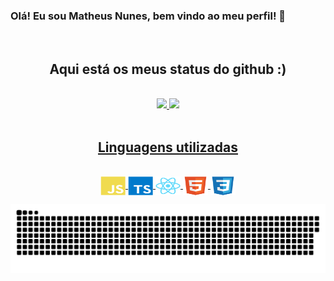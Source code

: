 ### Olá! Eu sou Matheus Nunes, bem vindo ao meu perfil! 👋

<br>
<h2 align="center">Aqui está os meus status do github :)</h2>
<br>
<div align="center">
  <a href="https://github.com/MatheusNunes02">
  <img height="180em" src="https://github-readme-stats.vercel.app/api?username=MatheusNunes02&show_icons=true&theme=dracula&include_all_commits=true&count_private=true"/>
  <img height="180em" src="https://github-readme-stats.vercel.app/api/top-langs/?username=MatheusNunes02&layout=compact&langs_count=7&theme=dracula"/>
</div>
<br>
  <h2 align="center">Linguagens utilizadas</h2>  
  
<div align="center" style="display: inline_block"><br>
  <img align="center" alt="Matheus-Js" height="30" width="40" src="https://raw.githubusercontent.com/devicons/devicon/master/icons/javascript/javascript-plain.svg">
  <img align="center" alt="Matheus-Ts" height="30" width="40" src="https://raw.githubusercontent.com/devicons/devicon/master/icons/typescript/typescript-plain.svg">
  <img align="center" alt="Matheus-React" height="30" width="40" src="https://raw.githubusercontent.com/devicons/devicon/master/icons/react/react-original.svg">
  <img align="center" alt="Matheus-HTML" height="30" width="40" src="https://raw.githubusercontent.com/devicons/devicon/master/icons/html5/html5-original.svg">
  <img align="center" alt="Matheus-CSS" height="30" width="40" src="https://raw.githubusercontent.com/devicons/devicon/master/icons/css3/css3-original.svg">
 </div>

![Snake animation](https://github.com/MatheusNunes02/MatheusNunes02/blob/output/github-contribution-grid-snake.svg)

<!--
**MatheusNunes02/MatheusNunes02** is a ✨ _special_ ✨ repository because its `README.md` (this file) appears on your GitHub profile.

Here are some ideas to get you started:

- 🔭 Trabalho tanto com o Front-end, tanto com o Back-end
- 🌱 Estou aprendendo sobre NodeJs e Express, e o consumo de API com o Axios.
- 💬 Contato: matheuscosta.nunes45@gmail.com
- 😄 Pronouns: ele/dele


